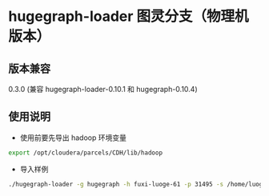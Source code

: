 # hugegraph-loader 图灵分支（物理机版本）

## 版本兼容
0.3.0 (兼容 hugegraph-loader-0.10.1 和 hugegraph-0.10.4)

## 使用说明
- 使用前要先导出 hadoop 环境变量
```bash
export /opt/cloudera/parcels/CDH/lib/hadoop
```

- 导入样例
```bash
./hugegraph-loader -g hugegraph -h fuxi-luoge-61 -p 31495 -s /home/luoge-graph/projects/turing/hugegraph/examples/nsh-trade-hdfs/hdfs/schema.groovy -f /home/luoge-graph/projects/turing/hugegraph/examples/nsh-trade-hdfs/hdfs/struct.json --kerberos-user luoge-graph --kerberos-realm FUXI-LUOGE-02 --kerberos-keytab /home/luoge-graph/luoge-graph.keytab
```
